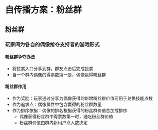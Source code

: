 # 自传播方案：粉丝群
## 粉丝群
### 玩家间为各自的偶像抢夺支持者的游戏形式
#### 粉丝群争夺办法
* 将拉票入口分享到群，群友点击后完成投票
* 当一个群内偶像的得票数第一是，偶像赢得粉丝群
#### 粉丝群作用
* 作为奖励：玩家通过分享为偶像获得的新增粉丝群价值可用于兑换技能点数
* 作为追求点：偶像属性中包含赢得的粉丝群数量
* 作为排序依据：偶像的排名根据获得的粉丝群价值总加成排序
	* 偶像获得粉丝群中得票数第一时，通吃粉丝群价值
	* 粉丝群价值由群内新用户点入数决定
<!--stackedit_data:
eyJoaXN0b3J5IjpbMzMyMTcxNTUxLDE4NjA5NjQwNzEsMjEzNT
E3ODQ3MywxNjI3NzU3MDg0LDU2NDMyNDgzMywxNTc2MjQyODE0
LC00ODc3NjE5NzMsLTUxMjkzOTA0NywtODM5MTY5MzIzXX0=
-->
